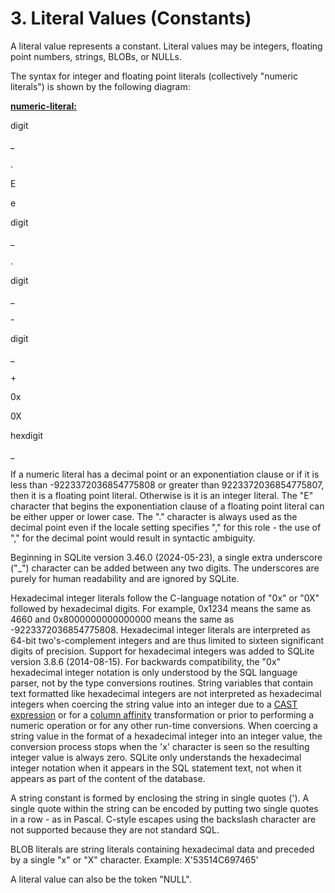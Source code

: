 # 3\. Literal Values (Constants)



A literal value represents a constant.
Literal values may be integers, floating point numbers, strings,
BLOBs, or NULLs.



The syntax for integer and floating point literals (collectively
"numeric literals") is shown by the following diagram:


**[numeric\-literal:](syntax/numeric-literal.html)**







digit

\_










.









E





e


digit

\_













.



digit

\_













\-



digit

\_








\+

















0x





0X

hexdigit

\_


















If a numeric literal has a decimal point or an exponentiation
clause or if it is less than \-9223372036854775808 or
greater than 9223372036854775807, then it is a floating point literal.
Otherwise is it is an integer literal.
The "E" character that begins the exponentiation
clause of a floating point literal can be either upper or lower case.
The "." character is always used
as the decimal point even if the locale setting specifies "," for
this role \- the use of "," for the decimal point would result in
syntactic ambiguity.




Beginning in SQLite version 3\.46\.0 (2024\-05\-23\), a single extra underscore ("\_")
character can be added between any two digits. The underscores are purely
for human readability and are ignored by SQLite.




Hexadecimal integer literals follow the C\-language notation of
"0x" or "0X" followed by hexadecimal digits.
For example, 0x1234 means the same as 4660
and 0x8000000000000000 means the same as \-9223372036854775808\.
 Hexadecimal integer literals are interpreted as 64\-bit
two's\-complement integers and are thus limited
to sixteen significant digits of precision.
Support for hexadecimal integers was added to SQLite
version 3\.8\.6 (2014\-08\-15\).
For backwards compatibility, the "0x" hexadecimal integer
notation is only understood by the SQL language parser, not by the
type conversions routines.
String variables that
contain text formatted like hexadecimal integers are not
interpreted as hexadecimal integers when coercing the string value
into an integer due to a [CAST expression](lang_expr.html#castexpr) or for a [column affinity](datatype3.html#affinity)
transformation or prior to performing a numeric operation or for
any other run\-time conversions. When coercing a
string value in the format of a hexadecimal integer into an integer
value, the conversion process stops when the 'x' character is seen
so the resulting integer value is always zero.
SQLite only understands the hexadecimal integer notation when it
appears in the SQL statement text, not when it appears as
part of the content of the database.



 A string constant is formed by enclosing the
string in single quotes ('). A single quote within the string can
be encoded by putting two single quotes in a row \- as in Pascal.
C\-style escapes using the backslash character are not supported because
they are not standard SQL.



 BLOB literals are string literals containing hexadecimal data and
preceded by a single "x" or "X" character. Example: X'53514C697465'




A literal value can also be the token "NULL".




